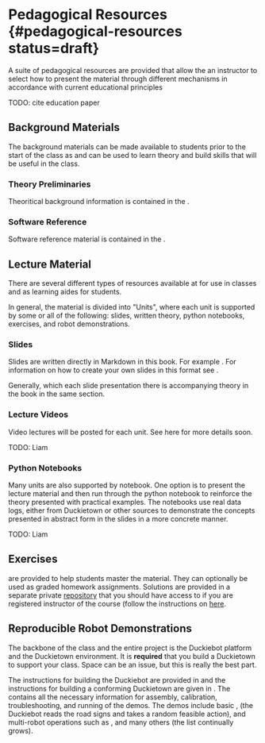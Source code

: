 # Pedagogical Resources {#pedagogical-resources status=draft}

A suite of pedagogical resources are provided that allow the an instructor to select how to present the material through different mechanisms in accordance with current educational principles


TODO: cite education paper

<!-- [](#bib:tani16duckietown). -->



## Background Materials

The background materials can be made available to students prior to the start of the class as and can be used to learn theory and build skills that will be useful in the class. 

### Theory Preliminaries

Theoritical background information is contained in the [](+preliminaries#preliminaries). 

### Software Reference

Software reference material is contained in the [](+software_reference#sw-carpentry).


## Lecture Material

There are several different types of resources available at [](+learning_materials#learning-materials) for use in classes and as learning aides for students. 

In general, the material is divided into "Units", where each unit is supported by some or all of the following: slides, written theory, python notebooks, exercises, and robot demonstrations.


### Slides

Slides are written directly in Markdown in this book. For example [](+learning_materials#autonomous-vehicles-slides). For information on how to create your own slides in this format see [](+duckumentation#making-slides).

Generally, which each slide presentation there is accompanying theory in the book in the same section. 


### Lecture Videos

Video lectures will be posted for each unit. See here for more details soon. 

TODO: Liam 


### Python Notebooks

Many units are also supported by notebook. One option is to present the lecture material and then run through the python notebook to reinforce the theory presented with practical examples.
The notebooks use real data logs, either from Duckietown or other sources to demonstrate the concepts presented in abstract form in the slides in a more concrete manner.

TODO: Liam

## Exercises

[](+exercises#exercises) are provided to help students master the material. They can optionally be used as graded homework assignments. Solutions are provided in a separate private [repository](https://github.com/duckietown/XX-exercises) that you should have access to if you are registered instructor of the course (follow the instructions on [here](http://www2.duckietown.org/guide-for-instructors). 



## Reproducible Robot Demonstrations

The backbone of the class and the entire project is the Duckiebot platform and the Duckietown environment. It is **required** that you build a Duckietown to support your class. Space can be an issue, but this is really the best part.

The instructions for building the Duckiebot are provided in [](+opmanual_duckiebot#opmanual_duckiebot) and the instructions for building a conforming Duckietown are given in [](+opmanual_duckietowns#duckietowns). The [](+opmanual_duckiebot#opmanual_duckiebot) contains all the necessary information for assembly, calibration, troubleshooting, and running of the demos. The demos include basic [](+opmanual_duckiebot#demo-lane-following), [](+opmanual_duckiebot#demo-indefinite-navigation) (the Duckiebot reads the road signs and takes a random feasible action),  and multi-robot operations such as [](+opmanual_duckiebot#demo-coordination2017), and many others (the list continually grows).
